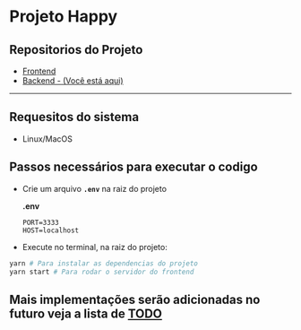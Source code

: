 # Projeto Happy

## Repositorios do Projeto

- [Frontend](https://github.com/gustavo8000br/happy/)
- [Backend - (Você está aqui)](https://github.com/gustavo8000br/backend-happy)

___

## Requesitos do sistema

- Linux/MacOS

## Passos necessários para executar o codigo

- Crie um arquivo **``.env``** na raiz do projeto

  **.env**

    ```.env
    PORT=3333
    HOST=localhost
    ```

- Execute no terminal, na raiz do projeto:

```bash
yarn # Para instalar as dependencias do projeto
yarn start # Para rodar o servidor do frontend
```

## Mais implementações serão adicionadas no futuro veja a lista de [TODO](https://github.com/gustavo8000br/happy/blob/dev/TODO.md)
